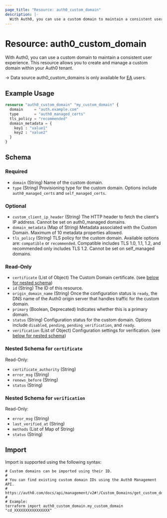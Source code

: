 ```yaml
---
page_title: "Resource: auth0_custom_domain"
description: |-
  With Auth0, you can use a custom domain to maintain a consistent user experience. This resource allows you to create and manage a custom domain within your Auth0 tenant.
---
```


# Resource: auth0_custom_domain

With Auth0, you can use a custom domain to maintain a consistent user experience. This resource allows you to create and manage a custom domain within your Auth0 tenant.

-> Data source auth0_custom_domains is only available for [EA](https://auth0.com/docs/troubleshoot/product-lifecycle/product-release-stages#early-access) users.

## Example Usage

```terraform
resource "auth0_custom_domain" "my_custom_domain" {
  domain     = "auth.example.com"
  type       = "auth0_managed_certs"
  tls_policy = "recommended"
  domain_metadata = {
    key1 : "value1"
    key2 : "value2"
  }
}
```

<!-- schema generated by tfplugindocs -->
## Schema

### Required

- `domain` (String) Name of the custom domain.
- `type` (String) Provisioning type for the custom domain. Options include `auth0_managed_certs` and `self_managed_certs`.

### Optional

- `custom_client_ip_header` (String) The HTTP header to fetch the client's IP address. Cannot be set on auth0_managed domains.
- `domain_metadata` (Map of String) Metadata associated with the Custom Domain. Maximum of 10 metadata properties allowed.
- `tls_policy` (String) TLS policy for the custom domain. Available options are: `compatible` or `recommended`. Compatible includes TLS 1.0, 1.1, 1.2, and recommended only includes TLS 1.2. Cannot be set on self_managed domains.

### Read-Only

- `certificate` (List of Object) The Custom Domain certificate. (see [below for nested schema](#nestedatt--certificate))
- `id` (String) The ID of this resource.
- `origin_domain_name` (String) Once the configuration status is `ready`, the DNS name of the Auth0 origin server that handles traffic for the custom domain.
- `primary` (Boolean, Deprecated) Indicates whether this is a primary domain.
- `status` (String) Configuration status for the custom domain. Options include `disabled`, `pending`, `pending_verification`, and `ready`.
- `verification` (List of Object) Configuration settings for verification. (see [below for nested schema](#nestedatt--verification))

<a id="nestedatt--certificate"></a>
### Nested Schema for `certificate`

Read-Only:

- `certificate_authority` (String)
- `error_msg` (String)
- `renews_before` (String)
- `status` (String)


<a id="nestedatt--verification"></a>
### Nested Schema for `verification`

Read-Only:

- `error_msg` (String)
- `last_verified_at` (String)
- `methods` (List of Map of String)
- `status` (String)

## Import

Import is supported using the following syntax:

```shell
# Custom domains can be imported using their ID.
#
# You can find existing custom domain IDs using the Auth0 Management API.
# https://auth0.com/docs/api/management/v2#!/Custom_Domains/get_custom_domains
#
# Example:
terraform import auth0_custom_domain.my_custom_domain "cd_XXXXXXXXXXXXXXXX"
```
